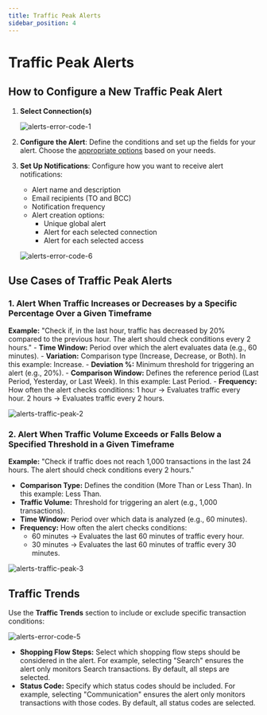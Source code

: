 ```yaml
---
title: Traffic Peak Alerts
sidebar_position: 4
---
```


# Traffic Peak Alerts

## How to Configure a New Traffic Peak Alert

1. **Select Connection(s)**

   ![alerts-error-code-1](https://storage.travelgate.com/kbase/alerts-error-code-1.jpg)
2. **Configure the Alert**: Define the conditions and set up the fields for your alert. Choose the [appropriate options](/kb/platform/app-features/monitoring-tools/alerts/alerts-traffic-peak#use-cases-of-traffic-peak-alerts) based on your needs.
3. **Set Up Notifications**: Configure how you want to receive alert notifications:
    - Alert name and description
    - Email recipients (TO and BCC)
    - Notification frequency
    - Alert creation options:
        - Unique global alert
        - Alert for each selected connection
        - Alert for each selected access

   ![alerts-error-code-6](https://storage.travelgate.com/kbase/alerts-error-code-6.jpg)

## Use Cases of Traffic Peak Alerts

### 1. Alert When Traffic Increases or Decreases by a Specific Percentage Over a Given Timeframe

**Example:** "Check if, in the last hour, traffic has decreased by 20% compared to the previous hour. The alert should check conditions every 2 hours."
    - **Time Window:** Period over which the alert evaluates data (e.g., 60 minutes).
    - **Variation:** Comparison type (Increase, Decrease, or Both). In this example: Increase.
    - **Deviation %:** Minimum threshold for triggering an alert (e.g., 20%).
    - **Comparison Window:** Defines the reference period (Last Period, Yesterday, or Last Week). In this example: Last Period.
    - **Frequency:** How often the alert checks conditions:
        1 hour → Evaluates traffic every hour.
        2 hours → Evaluates traffic every 2 hours.

![alerts-traffic-peak-2](https://storage.travelgate.com/kbase/alerts-traffic-peak-2.jpg)

### 2. Alert When Traffic Volume Exceeds or Falls Below a Specified Threshold in a Given Timeframe

**Example:** "Check if traffic does not reach 1,000 transactions in the last 24 hours. The alert should check conditions every 2 hours."

- **Comparison Type:** Defines the condition (More Than or Less Than). In this example: Less Than.
- **Traffic Volume:** Threshold for triggering an alert (e.g., 1,000 transactions).
- **Time Window:** Period over which data is analyzed (e.g., 60 minutes).
- **Frequency:** How often the alert checks conditions:
  - 60 minutes → Evaluates the last 60 minutes of traffic every hour.
  - 30 minutes → Evaluates the last 60 minutes of traffic every 30 minutes.

![alerts-traffic-peak-3](https://storage.travelgate.com/kbase/alerts-traffic-peak-3.jpg)

## Traffic Trends

Use the **Traffic Trends** section to include or exclude specific transaction conditions:

![alerts-error-code-5](https://storage.travelgate.com/kbase/alerts-error-code-5.jpg)

- **Shopping Flow Steps:** Select which shopping flow steps should be considered in the alert. For example, selecting "Search" ensures the alert only monitors Search transactions. By default, all steps are selected.
- **Status Code:** Specify which status codes should be included. For example, selecting "Communication" ensures the alert only monitors transactions with those codes. By default, all status codes are selected.

